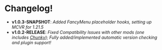# Changelog!

- **v1.0.3-SNAPSHOT**: _Added FancyMenu placeholder hooks, setting up MCVR for 1.21.5_
- **v1.0.2-RELEASE**: _Fixed Compatibility Issues with other mods (one includes [Chunky](https://modrinth.com/mod/chunky)); Fully added/implemented automatic version checking and plugin support!_